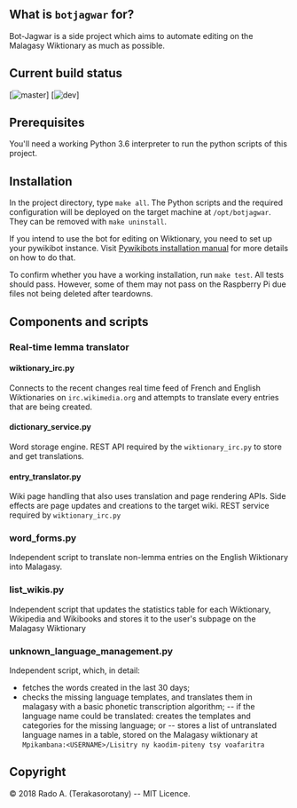 
## What is `botjagwar` for?

Bot-Jagwar is a side project which aims to automate editing on the Malagasy Wiktionary as much as possible.

## Current build status
[![master](https://travis-ci.org/radomd92/botjagwar.svg?branch=master)]
[![dev](https://travis-ci.org/radomd92/botjagwar.svg?branch=dev)]

## Prerequisites

You'll need a working Python 3.6 interpreter to run the python scripts of this project.

## Installation

In the project directory, type `make all`. The Python scripts and the required configuration will be deployed on the target machine at `/opt/botjagwar`. They can be removed with
`make uninstall`. 

If you intend to use the bot for editing on Wiktionary, you need to set up your pywikibot instance. 
Visit [Pywikibots installation manual](https://www.mediawiki.org/wiki/Manual:Pywikibot/Installation) for more details on how to do that.

To confirm whether you have a working installation, run `make test`. All tests should pass.
However, some of them may not pass on the Raspberry Pi due files not being deleted after teardowns.


## Components and scripts

### Real-time lemma translator
#### wiktionary_irc.py

Connects to the recent changes real time feed of French and English Wiktionaries on `irc.wikimedia.org` and attempts to translate every entries
that are being created.

#### dictionary_service.py

Word storage engine. REST API required by the `wiktionary_irc.py` to store and get translations.

#### entry_translator.py

Wiki page handling that also uses translation and page rendering APIs. Side effects are page updates and creations to the target wiki.
REST service required by `wiktionary_irc.py`  

### word_forms.py

Independent script to translate non-lemma entries on the English Wiktionary into Malagasy.

### list_wikis.py

Independent script that updates the statistics table for each Wiktionary, Wikipedia and Wikibooks and stores it to the user's subpage on the Malagasy Wiktionary

### unknown_language_management.py

Independent script, which, in detail:
- fetches the words created in the last 30 days;
- checks the missing language templates, and translates them in malagasy with a basic phonetic transcription algorithm;
-- if the language name could be translated: creates the templates and categories for the missing language; or
-- stores a list of untranslated language names in a table, stored on the Malagasy wiktionary at `Mpikambana:<USERNAME>/Lisitry ny kaodim-piteny tsy voafaritra`

## Copyright

© 2018 Rado A. (Terakasorotany) -- MIT Licence.
